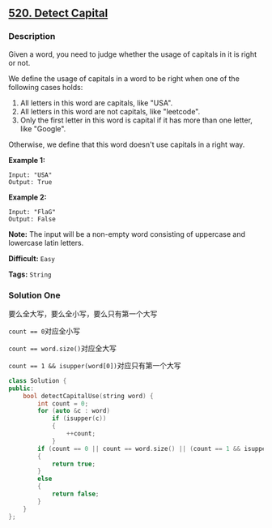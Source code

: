 ## [520. Detect Capital](https://leetcode.com/problems/detect-capital/#/description)

### Description

Given a word, you need to judge whether the usage of capitals in it is right or not.

We define the usage of capitals in a word to be right when one of the following cases holds:

1. All letters in this word are capitals, like "USA".
2. All letters in this word are not capitals, like "leetcode".
3. Only the first letter in this word is capital if it has more than one letter, like "Google".

Otherwise, we define that this word doesn't use capitals in a right way.

**Example 1:**

```
Input: "USA"
Output: True
```

**Example 2:**

```
Input: "FlaG"
Output: False
```

**Note:** The input will be a non-empty word consisting of uppercase and lowercase latin letters.



**Difficult:** `Easy`

**Tags:** `String`



### Solution One

要么全大写，要么全小写，要么只有第一个大写

`count == 0`对应全小写

`count == word.size()`对应全大写

`count == 1 && isupper(word[0])`对应只有第一个大写

```c++
class Solution {
public:
    bool detectCapitalUse(string word) {
        int count = 0;
        for (auto &c : word)
            if (isupper(c))
            {
                ++count;
            }
        if (count == 0 || count == word.size() || (count == 1 && isupper(word[0])))
        {
            return true;
        }
        else
        {
            return false;
        }
    }
};
```

